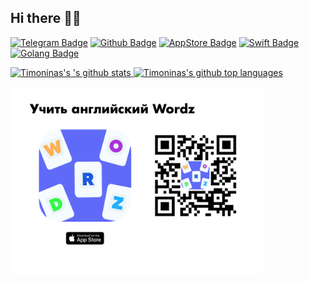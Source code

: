 ## Hi there 👋🍪

[![Telegram Badge](https://img.shields.io/badge/Telegram-2CA5E0?style=for-the-badge&logo=telegram&logoColor=white&link=https://t.me/timoninas)](https://t.me/timoninas)
[![Github Badge](https://img.shields.io/badge/GitHub-100000?style=for-the-badge&logo=github&logoColor=white&link=https://github.com/timoninas)](https://github.com/timoninas)
[![AppStore Badge](https://img.shields.io/badge/App_Store-0D96F6?style=for-the-badge&logo=app-store&logoColor=white&link=https://apps.apple.com/us/app/id1532638866)](https://apps.apple.com/us/app/id1532638866)
[![Swift Badge](https://img.shields.io/badge/Swift-FA7343?style=for-the-badge&logo=swift&logoColor=white)](https://github.com/timoninas)
[![Golang Badge](https://img.shields.io/badge/Go-00ADD8?style=for-the-badge&logo=go&logoColor=white)](https://github.com/timoninas)


<a href="https://github.com/timoninas">
    <img height="180em" src="https://github-readme-stats.vercel.app/api?username=timoninas&layout=compact?show_icons=true&count_private=true&theme=vue&disable_animations=true" alt="Timoninas's 's github stats" />
    <img height="180em" src="https://github-readme-stats.vercel.app/api/top-langs/?username=timoninas&langs_count=6&count_private=true&layout=compact&theme=vue&disable_animations=true&hide=Makefile" alt="Timoninas's github top languages"/>
</a>

<p align="left">
  <img class = "wordz" height=300px src = "https://github.com/OlegGibadulin/WordzApp/blob/master/img/presentation.png" link="https://apps.apple.com/us/app/id1532638866">
</p>

<!--
**timoninas/timoninas** is a ✨ _special_ ✨ repository because its `README.md` (this file) appears on your GitHub profile.

Here are some ideas to get you started:

- 🔭 I’m currently working on Wordz 2
- 🌱 I’m currently learning Golang
- 👯 I’m looking to collaborate on ...
- 🤔 I’m looking for help with ...
- 💬 Ask me about ...
- 📫 How to reach me: ...
- 😄 Pronouns: ...
- ⚡ Fun fact: ...
-->
